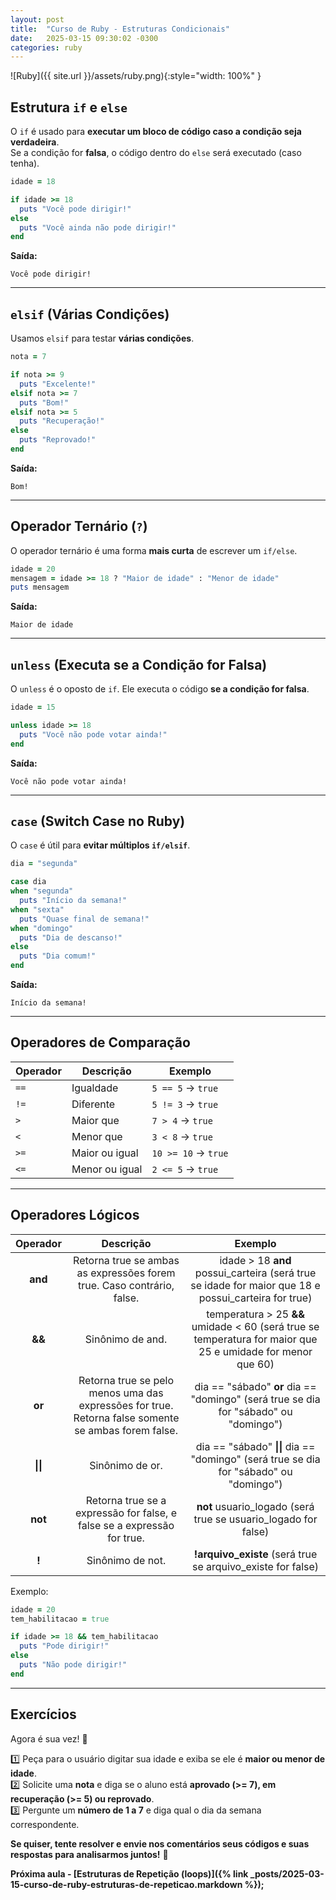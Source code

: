 ```yaml
---
layout: post
title:  "Curso de Ruby - Estruturas Condicionais"
date:   2025-03-15 09:30:02 -0300
categories: ruby
---
```


![Ruby]({{ site.url }}/assets/ruby.png){:style="width: 100%" }

## **Estrutura `if` e `else`**
O `if` é usado para **executar um bloco de código caso a condição seja verdadeira**.  
Se a condição for **falsa**, o código dentro do `else` será executado (caso tenha).  

```ruby
idade = 18

if idade >= 18
  puts "Você pode dirigir!"
else
  puts "Você ainda não pode dirigir!"
end
```
**Saída:**  
```
Você pode dirigir!
```

---

## **`elsif` (Várias Condições)**
Usamos `elsif` para testar **várias condições**.  

```ruby
nota = 7

if nota >= 9
  puts "Excelente!"
elsif nota >= 7
  puts "Bom!"
elsif nota >= 5
  puts "Recuperação!"
else
  puts "Reprovado!"
end
```
**Saída:**  
```
Bom!
```

---

## **Operador Ternário (`?`)**
O operador ternário é uma forma **mais curta** de escrever um `if/else`.  

```ruby
idade = 20
mensagem = idade >= 18 ? "Maior de idade" : "Menor de idade"
puts mensagem
```
**Saída:**  
```
Maior de idade
```

---

## **`unless` (Executa se a Condição for Falsa)**
O `unless` é o oposto de `if`. Ele executa o código **se a condição for falsa**.  

```ruby
idade = 15

unless idade >= 18
  puts "Você não pode votar ainda!"
end
```
**Saída:**  
```
Você não pode votar ainda!
```

---

## **`case` (Switch Case no Ruby)**
O `case` é útil para **evitar múltiplos `if/elsif`**.  

```ruby
dia = "segunda"

case dia
when "segunda"
  puts "Início da semana!"
when "sexta"
  puts "Quase final de semana!"
when "domingo"
  puts "Dia de descanso!"
else
  puts "Dia comum!"
end
```
**Saída:**  
```
Início da semana!
```

---

## **Operadores de Comparação**

| Operador | Descrição | Exemplo |
|----------|------------|---------|
| `==` | Igualdade | `5 == 5` → `true` |
| `!=` | Diferente | `5 != 3` → `true` |
| `>` | Maior que | `7 > 4` → `true` |
| `<` | Menor que | `3 < 8` → `true` |
| `>=` | Maior ou igual | `10 >= 10` → `true` |
| `<=` | Menor ou igual | `2 <= 5` → `true` |

---

## **Operadores Lógicos**

| Operador 	| Descrição 	| Exemplo 	|
|:---:	|:---:	|:---:	|
| __and__ 	| Retorna true se ambas as expressões forem true. Caso contrário, false. 	| idade > 18 __and__ possui_carteira (será true se idade for maior que 18 e possui_carteira for true) 	|
| __&&__ 	| Sinônimo de and. 	| temperatura > 25 __&&__ umidade < 60 (será true se temperatura for maior que 25 e umidade for menor que 60) 	|
| __or__ 	| Retorna true se pelo menos uma das expressões for true. Retorna false somente se ambas forem false. 	| dia == "sábado" __or__ dia == "domingo" (será true se dia for "sábado" ou "domingo") 	|
| __\|\|__ 	| Sinônimo de or. 	| dia == "sábado" __\|\|__ dia == "domingo" (será true se dia for "sábado" ou "domingo") 	|
| __not__ 	| Retorna true se a expressão for false, e false se a expressão for true. 	| __not__ usuario_logado (será true se usuario_logado for false) 	|
| __!__ 	| Sinônimo de not. 	| __!arquivo_existe__ (será true se arquivo_existe for false) 	|

Exemplo:
```ruby
idade = 20
tem_habilitacao = true

if idade >= 18 && tem_habilitacao
  puts "Pode dirigir!"
else
  puts "Não pode dirigir!"
end
```

---

## **Exercícios**
Agora é sua vez! 💪

1️⃣ Peça para o usuário digitar sua idade e exiba se ele é **maior ou menor de idade**.  
2️⃣ Solicite uma **nota** e diga se o aluno está **aprovado (>= 7), em recuperação (>= 5) ou reprovado**.  
3️⃣ Pergunte um **número de 1 a 7** e diga qual o dia da semana correspondente.  

**Se quiser, tente resolver e envie nos comentários seus códigos e suas respostas para analisarmos juntos!** 🚀


**Próxima aula - [Estruturas de Repetição (loops)]({% link  _posts/2025-03-15-curso-de-ruby-estruturas-de-repeticao.markdown %});**